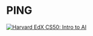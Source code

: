 # PING
[![Harvard EdX CS50: Intro to AI](http://img.https://youtu.be/S49Vh_xPNg0/0.jpg)](https://youtu.be/S49Vh_xPNg0)

